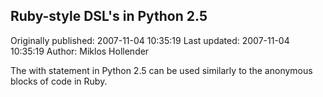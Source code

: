 ## Ruby-style DSL's in Python 2.5

Originally published: 2007-11-04 10:35:19
Last updated: 2007-11-04 10:35:19
Author: Miklos Hollender

The with statement in Python 2.5 can be used similarly to the anonymous blocks of code in Ruby.
